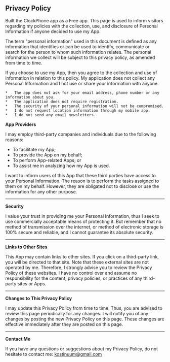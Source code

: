 ## Privacy Policy

Built the ClockPhone app as a Free app.
This page is used to inform visitors regarding my policies with the collection, use, and disclosure of Personal Information if anyone decided to use my App.

The term "personal information" used in this document is defined as any information that identifies or can be used to identify, communicate or search for the person to whom such information relates. The personal information we collect will be subject to this privacy policy, as amended from time to time.

If you choose to use my App, then you agree to the collection and use of information in relation to this policy. My application does not collect any Personal Information and I not use or share your information with anyone.
```
*   The app does not ask for your email address, phone number or any information about you.
*   The application does not require registration.
*   The security of your personal information will not be compromised.
*   I do not request location information through my mobile app.
*   I do not send any email newsletters.
```


**App Providers**

I may employ third-party companies and individuals due to the following reasons:

*   To facilitate my App;
*   To provide the App on my behalf;
*   To perform App-related Apps; or
*   To assist me in analyzing how my App is used.

I want to inform users of this App that these third parties have access to your Personal Information. The reason is to perform the tasks assigned to them on my behalf. However, they are obligated not to disclose or use the information for any other purpose.

---

**Security**

I value your trust in providing me your Personal Information, thus I seek to use commercially acceptable means of protecting it. But remember that no method of transmission over the internet, or method of electronic storage is 100% secure and reliable, and I cannot guarantee its absolute security.

---

**Links to Other Sites**

This App may contain links to other sites. If you click on a third-party link, you will be directed to that site. Note that these external sites are not operated by me. Therefore, I strongly advise you to review the Privacy Policy of these websites. I have no control over and assume no responsibility for the content, privacy policies, or practices of any third-party sites or Apps.

---

**Changes to This Privacy Policy**

I may update this Privacy Policy from time to time. Thus, you are advised to review this page periodically for any changes. I will notify you of any changes by posting the new Privacy Policy on this page. These changes are effective immediately after they are posted on this page.

---

**Contact Me**

If you have any questions or suggestions about my Privacy Policy, do not hesitate to contact me: kostinuum@gmail.com
